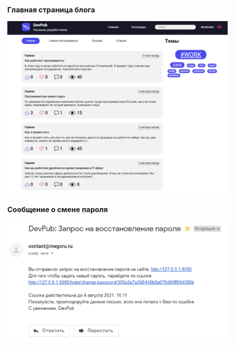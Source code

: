 ### Главная страница блога

[<img src="https://github.com/megoRU/blog-diploma/blob/main/.github/images/main.png?raw=true">]()

### Сообщение о смене пароля

[<img src="https://github.com/megoRU/blog-diploma/blob/main/.github/images/email.png?raw=true">]()